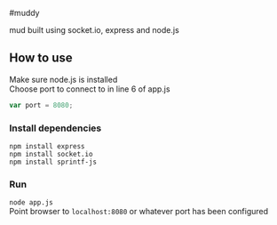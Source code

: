 #muddy

mud built using socket.io, express and node.js

## How to use
Make sure node.js is installed  
Choose port to connect to in line 6 of app.js
```js
var port = 8080;
```

### Install dependencies
`npm install express`  
`npm install socket.io`  
`npm install sprintf-js`

### Run
`node app.js`  
Point browser to `localhost:8080` or whatever port has been configured

